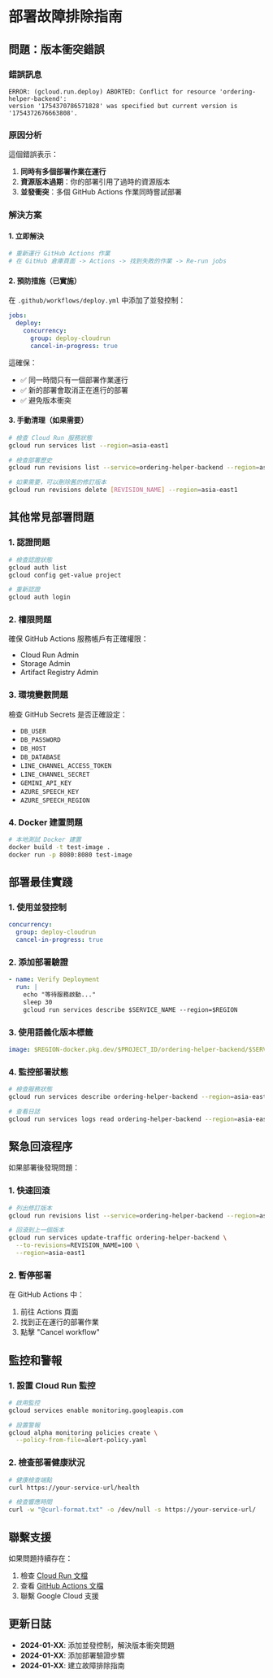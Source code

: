 # 部署故障排除指南

## 問題：版本衝突錯誤

### 錯誤訊息
```
ERROR: (gcloud.run.deploy) ABORTED: Conflict for resource 'ordering-helper-backend': 
version '1754370786571828' was specified but current version is '1754372676663808'.
```

### 原因分析
這個錯誤表示：
1. **同時有多個部署作業在運行**
2. **資源版本過期**：你的部署引用了過時的資源版本
3. **並發衝突**：多個 GitHub Actions 作業同時嘗試部署

### 解決方案

#### 1. 立即解決
```bash
# 重新運行 GitHub Actions 作業
# 在 GitHub 倉庫頁面 -> Actions -> 找到失敗的作業 -> Re-run jobs
```

#### 2. 預防措施（已實施）
在 `.github/workflows/deploy.yml` 中添加了並發控制：

```yaml
jobs:
  deploy:
    concurrency:
      group: deploy-cloudrun
      cancel-in-progress: true
```

這確保：
- ✅ 同一時間只有一個部署作業運行
- ✅ 新的部署會取消正在進行的部署
- ✅ 避免版本衝突

#### 3. 手動清理（如果需要）
```bash
# 檢查 Cloud Run 服務狀態
gcloud run services list --region=asia-east1

# 檢查部署歷史
gcloud run revisions list --service=ordering-helper-backend --region=asia-east1

# 如果需要，可以刪除舊的修訂版本
gcloud run revisions delete [REVISION_NAME] --region=asia-east1
```

## 其他常見部署問題

### 1. 認證問題
```bash
# 檢查認證狀態
gcloud auth list
gcloud config get-value project

# 重新認證
gcloud auth login
```

### 2. 權限問題
確保 GitHub Actions 服務帳戶有正確權限：
- Cloud Run Admin
- Storage Admin
- Artifact Registry Admin

### 3. 環境變數問題
檢查 GitHub Secrets 是否正確設定：
- `DB_USER`
- `DB_PASSWORD`
- `DB_HOST`
- `DB_DATABASE`
- `LINE_CHANNEL_ACCESS_TOKEN`
- `LINE_CHANNEL_SECRET`
- `GEMINI_API_KEY`
- `AZURE_SPEECH_KEY`
- `AZURE_SPEECH_REGION`

### 4. Docker 建置問題
```bash
# 本地測試 Docker 建置
docker build -t test-image .
docker run -p 8080:8080 test-image
```

## 部署最佳實踐

### 1. 使用並發控制
```yaml
concurrency:
  group: deploy-cloudrun
  cancel-in-progress: true
```

### 2. 添加部署驗證
```yaml
- name: Verify Deployment
  run: |
    echo "等待服務啟動..."
    sleep 30
    gcloud run services describe $SERVICE_NAME --region=$REGION
```

### 3. 使用語義化版本標籤
```yaml
image: $REGION-docker.pkg.dev/$PROJECT_ID/ordering-helper-backend/$SERVICE_NAME:${{ github.sha }}
```

### 4. 監控部署狀態
```bash
# 檢查服務狀態
gcloud run services describe ordering-helper-backend --region=asia-east1

# 查看日誌
gcloud run services logs read ordering-helper-backend --region=asia-east1
```

## 緊急回滾程序

如果部署後發現問題：

### 1. 快速回滾
```bash
# 列出修訂版本
gcloud run revisions list --service=ordering-helper-backend --region=asia-east1

# 回滾到上一個版本
gcloud run services update-traffic ordering-helper-backend \
  --to-revisions=REVISION_NAME=100 \
  --region=asia-east1
```

### 2. 暫停部署
在 GitHub Actions 中：
1. 前往 Actions 頁面
2. 找到正在運行的部署作業
3. 點擊 "Cancel workflow"

## 監控和警報

### 1. 設置 Cloud Run 監控
```bash
# 啟用監控
gcloud services enable monitoring.googleapis.com

# 設置警報
gcloud alpha monitoring policies create \
  --policy-from-file=alert-policy.yaml
```

### 2. 檢查部署健康狀況
```bash
# 健康檢查端點
curl https://your-service-url/health

# 檢查響應時間
curl -w "@curl-format.txt" -o /dev/null -s https://your-service-url/
```

## 聯繫支援

如果問題持續存在：
1. 檢查 [Cloud Run 文檔](https://cloud.google.com/run/docs)
2. 查看 [GitHub Actions 文檔](https://docs.github.com/en/actions)
3. 聯繫 Google Cloud 支援

## 更新日誌

- **2024-01-XX**: 添加並發控制，解決版本衝突問題
- **2024-01-XX**: 添加部署驗證步驟
- **2024-01-XX**: 建立故障排除指南 